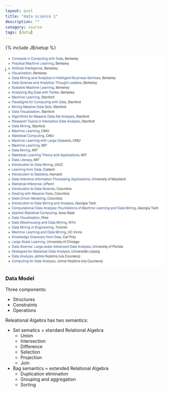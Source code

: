 ```yaml
---
layout: post
title: "data science 1"
description: ""
category: course
tags: [data]
---
```

{% include JB/setup %}

![datacourses.png](/images/data/datacourses.png "Other courses related data")

### Data Model
Three components:

* Structures
* Constraints
* Operations

Releational Algebra has two semantics:

* Set sematics = standard Relational Algebra
  + Union
  + Intersection
  + Difference
  + Selection
  + Projection
  + Join
* Bag semantics = extended Relational Algebra
  + Duplication eliminaiton
  + Grouping and aggregation
  + Sorting

